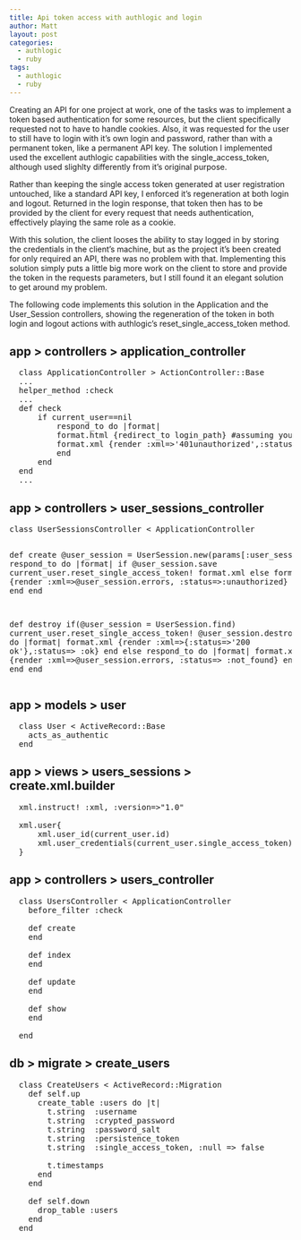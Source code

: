 ```yaml
---
title: Api token access with authlogic and login
author: Matt
layout: post
categories:
  - authlogic
  - ruby
tags:
  - authlogic
  - ruby
---
```

Creating an API for one project at work, one of the tasks was to implement a token based authentication for some resources, but the client specifically requested not to have to handle cookies.
Also, it was requested for the user to still have to login with it&#8217;s own login and password, rather than with a permanent token, like a permanent API key.
The solution I implemented used the excellent authlogic capabilities with the single\_access\_token, although used slighlty differently from it&#8217;s original purpose.
<!--more-->

Rather than keeping the single access token generated at user registration untouched, like a standard API key, I enforced it&#8217;s regeneration at both login and logout. Returned in the login response, that token then has to be provided by the client for every request that needs authentication, effectively playing the same role as a cookie.

With this solution, the client looses the ability to stay logged in by storing the credentials in the client&#8217;s machine, but as the project it&#8217;s been created for only required an API, there was no problem with that.
Implementing this solution simply puts a little big more work on the client to store and provide the token in the requests parameters, but I still found it an elegant solution to get around my problem.

The following code implements this solution in the Application and the User\_Session controllers, showing the regeneration of the token in both login and logout actions with authlogic&#8217;s reset\_single\_access\_token method.

<h2>app > controllers > application_controller</h2>

<pre class="brush: ruby; highlight: [7,17]; title: ; notranslate" title="">
  class ApplicationController &gt; ActionController::Base
  ...
  helper_method :check
  ...
  def check
      if current_user==nil
          respond_to do |format|
          format.html {redirect_to login_path} #assuming you have a named login route
          format.xml {render :xml=>'<?xml version="1.0" encoding="UTF-8"?><response><status>401</status><error>unauthorized</error></response>',:status=>:unauthorized}
          end
      end
  end
  ...
</pre>

<h2>app > controllers > user_sessions_controller</h2>
<pre class="brush: ruby; highlight: [7,17]; title: ; notranslate" title="">
class UserSessionsController &lt; ApplicationController

  def create
    @user_session = UserSession.new(params[:user_session])
    respond_to do |format|
      if @user_session.save
        current_user.reset_single_access_token!
        format.xml
      else
       format.xml {render :xml=&gt;@user_session.errors, :status=&gt;:unauthorized}
      end
    end
  end

  def destroy
    if(@user_session = UserSession.find)
      current_user.reset_single_access_token!
      @user_session.destroy
      respond_to do |format|
        format.xml {render :xml=&gt;{:status=&gt;'200 ok'},:status=&gt; :ok}
      end
    else
      respond_to do |format|
         format.xml  {render :xml=&gt;@user_session.errors, :status=&gt; :not_found}
      end
    end
  end
end
</pre>

<h2>app > models > user</h2>

<pre class="brush: ruby; highlight: [2]; title: ; notranslate" title="">
  class User &lt; ActiveRecord::Base
    acts_as_authentic
  end
</pre>

<h2>app > views > users_sessions > create.xml.builder</h2>

<pre class="brush: ruby; highlight: [5]; title: ; notranslate" title="">
  xml.instruct! :xml, :version=&gt;&quot;1.0&quot;

  xml.user{
      xml.user_id(current_user.id)
      xml.user_credentials(current_user.single_access_token)
  }
</pre>

<h2>app > controllers > users_controller</h2>

<pre class="brush: ruby; highlight: [2]; title: ; notranslate" title="">
  class UsersController &lt; ApplicationController
    before_filter :check

    def create
    end

    def index
    end

    def update
    end

    def show
    end

  end
</pre>

<h2>db > migrate > create_users</h2>

<pre class="brush: ruby; highlight: [8]; title: ; notranslate" title="">
  class CreateUsers &lt; ActiveRecord::Migration
    def self.up
      create_table :users do |t|
        t.string  :username
        t.string  :crypted_password
        t.string  :password_salt
        t.string  :persistence_token
        t.string  :single_access_token, :null =&gt; false

        t.timestamps
      end
    end

    def self.down
      drop_table :users
    end
  end
</pre>